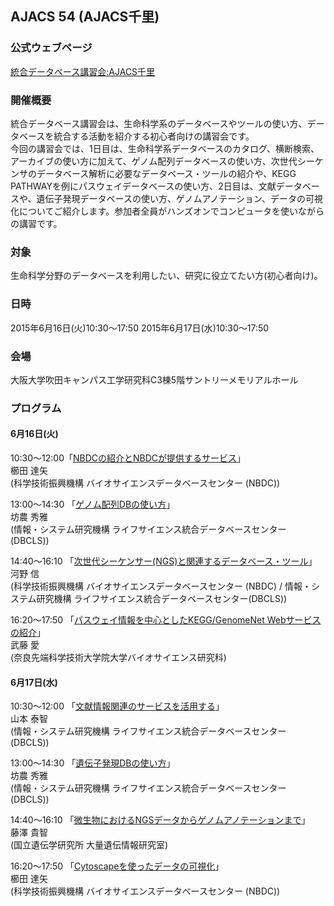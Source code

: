 ## AJACS 54 (AJACS千里)

### 公式ウェブページ
[統合データベース講習会:AJACS千里](http://events.biosciencedbc.jp/training/ajacs54)

### 開催概要
統合データベース講習会は、生命科学系のデータベースやツールの使い方、データベースを統合する活動を紹介する初心者向けの講習会です。  
今回の講習会では、1日目は、生命科学系データベースのカタログ、横断検索、アーカイブの使い方に加えて、ゲノム配列データベースの使い方、次世代シーケンサのデータベース解析に必要なデータベース・ツールの紹介や、KEGG PATHWAYを例にパスウェイデータベースの使い方、2日目は、文献データベースや、遺伝子発現データベースの使い方、ゲノムアノテーション、データの可視化についてご紹介します。参加者全員がハンズオンでコンピュータを使いながらの講習です。

### 対象
生命科学分野のデータベースを利用したい、研究に役立てたい方(初心者向け)。  

### 日時
2015年6月16日(火)10:30～17:50
2015年6月17日(水)10:30～17:50  
    
### 会場
大阪大学吹田キャンパス工学研究科C3棟5階サントリーメモリアルホール

### プログラム 
#### 6月16日(火)
10:30～12:00「[NBDCの紹介とNBDCが提供するサービス](https://github.com/AJACS-training/AJACS54/blob/master/kushida1/)」   
櫛田 達矢  
(科学技術振興機構 バイオサイエンスデータベースセンター (NBDC))


13:00～14:30 「[ゲノム配列DBの使い方](https://github.com/AJACS-training/AJACS54/blob/master/bono1/)」  
坊農 秀雅  
(情報・システム研究機構 ライフサイエンス統合データベースセンター (DBCLS))  


14:40～16:10 「[次世代シーケンサー(NGS)と関連するデータベース・ツール](https://github.com/AJACS-training/AJACS54/blob/master/kawano/)」  
河野 信  
(科学技術振興機構 バイオサイエンスデータベースセンター (NBDC)
 / 情報・システム研究機構 ライフサイエンス統合データベースセンター(DBCLS))  
 
16:20～17:50 「[パスウェイ情報を中心としたKEGG/GenomeNet Webサービスの紹介](https://github.com/AJACS-training/AJACS54/blob/master/muto/)」  
武藤 愛  
(奈良先端科学技術大学院大学バイオサイエンス研究科)
 
#### 6月17日(水)  
10:30～12:00 「[文献情報関連のサービスを活用する](https://github.com/AJACS-training/AJACS54/blob/master/yamamoto/)」  
山本 泰智  
(情報・システム研究機構 ライフサイエンス統合データベースセンター (DBCLS))   

13:00～14:30 「[遺伝子発現DBの使い方](https://github.com/AJACS-training/AJACS54/blob/master/bono2/)」  
坊農 秀雅  
(情報・システム研究機構 ライフサイエンス統合データベースセンター (DBCLS))   

14:40～16:10 「[微生物におけるNGSデータからゲノムアノテーションまで](https://github.com/AJACS-training/AJACS54/blob/master/fujisawa/)」  
藤澤 貴智  
(国立遺伝学研究所 大量遺伝情報研究室)    


16:20～17:50 「[Cytoscapeを使ったデータの可視化](https://github.com/AJACS-training/AJACS54/blob/master/kushida2/)」  
櫛田 達矢  
(科学技術振興機構 バイオサイエンスデータベースセンター (NBDC))
